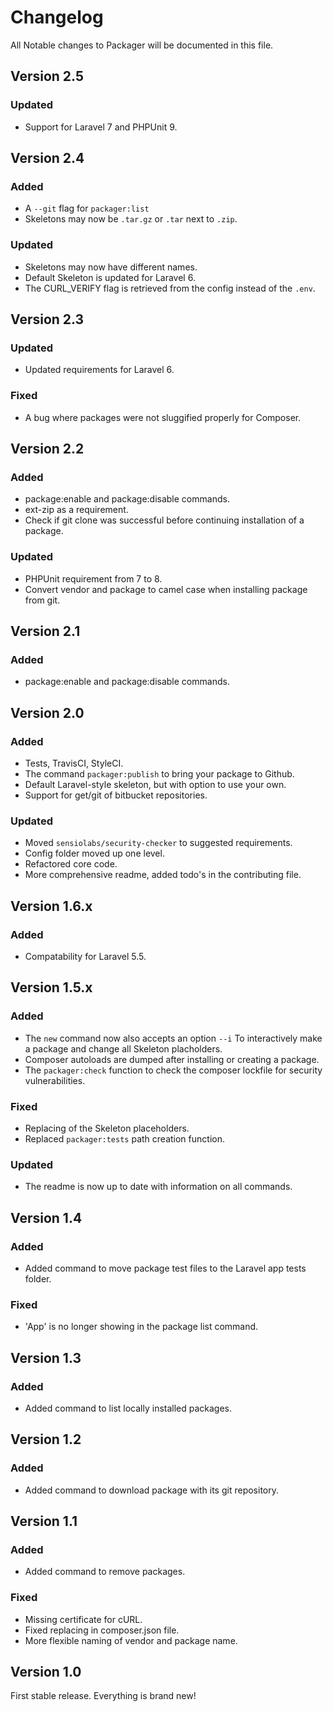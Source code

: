 # Changelog

All Notable changes to Packager will be documented in this file.

## Version 2.5

### Updated
- Support for Laravel 7 and PHPUnit 9.

## Version 2.4

### Added
- A `--git` flag for `packager:list`
- Skeletons may now be `.tar.gz` or `.tar` next to `.zip`.

### Updated
- Skeletons may now have different names.
- Default Skeleton is updated for Laravel 6.
- The CURL_VERIFY flag is retrieved from the config instead of the `.env`.

## Version 2.3

### Updated
- Updated requirements for Laravel 6.

### Fixed
- A bug where packages were not sluggified properly for Composer.

## Version 2.2

### Added
- package:enable and package:disable commands.
- ext-zip as a requirement.
- Check if git clone was successful before continuing installation of a package.

### Updated
- PHPUnit requirement from 7 to 8.
- Convert vendor and package to camel case when installing package from git.

## Version 2.1

### Added
- package:enable and package:disable commands.

## Version 2.0

### Added
- Tests, TravisCI, StyleCI.
- The command `packager:publish` to bring your package to Github.
- Default Laravel-style skeleton, but with option to use your own.
- Support for get/git of bitbucket repositories.

### Updated
- Moved `sensiolabs/security-checker` to suggested requirements.
- Config folder moved up one level.
- Refactored core code.
- More comprehensive readme, added todo's in the contributing file.

## Version 1.6.x

### Added
- Compatability for Laravel 5.5.

## Version 1.5.x

### Added
- The `new` command now also accepts an option `--i` To interactively make a package and change all Skeleton placholders.
- Composer autoloads are dumped after installing or creating a package.
- The `packager:check` function to check the composer lockfile for security vulnerabilities.

### Fixed
- Replacing of the Skeleton placeholders.
- Replaced `packager:tests` path creation function.

### Updated
- The readme is now up to date with information on all commands.

## Version 1.4

### Added
- Added command to move package test files to the Laravel app tests folder.

### Fixed
- 'App' is no longer showing in the package list command.

## Version 1.3

### Added
- Added command to list locally installed packages.

## Version 1.2

### Added
- Added command to download package with its git repository.

## Version 1.1

### Added
- Added command to remove packages.

### Fixed
- Missing certificate for cURL.
- Fixed replacing in composer.json file.
- More flexible naming of vendor and package name.

## Version 1.0
First stable release. Everything is brand new!
